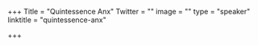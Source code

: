 +++
Title = "Quintessence Anx"
Twitter = ""
image = ""
type = "speaker"
linktitle = "quintessence-anx"

+++


